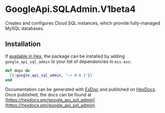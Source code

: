 # GoogleApi.SQLAdmin.V1beta4

Creates and configures Cloud SQL instances, which provide fully-managed MySQL databases.

## Installation

If [available in Hex](https://hex.pm/docs/publish), the package can be installed
by adding `google_api_sql_admin` to your list of dependencies in `mix.exs`:

```elixir
def deps do
  [{:google_api_sql_admin, "~> 0.0.1"}]
end
```

Documentation can be generated with [ExDoc](https://github.com/elixir-lang/ex_doc)
and published on [HexDocs](https://hexdocs.pm). Once published, the docs can
be found at [https://hexdocs.pm/google_api_sql_admin](https://hexdocs.pm/google_api_sql_admin).
